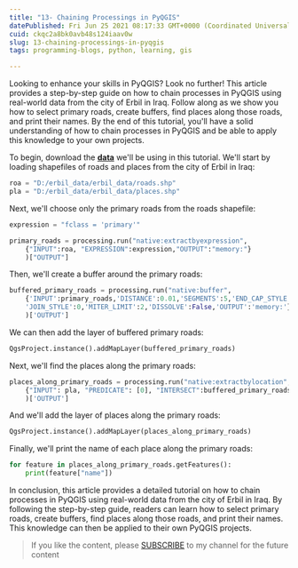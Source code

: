 ```yaml
---
title: "13- Chaining Processings in PyQGIS"
datePublished: Fri Jun 25 2021 08:17:33 GMT+0000 (Coordinated Universal Time)
cuid: ckqc2a8bk0avb48s124iaav0w
slug: 13-chaining-processings-in-pyqgis
tags: programming-blogs, python, learning, gis

---
```


Looking to enhance your skills in PyQGIS? Look no further! This article provides a step-by-step guide on how to chain processes in PyQGIS using real-world data from the city of Erbil in Iraq. Follow along as we show you how to select primary roads, create buffers, find places along those roads, and print their names. By the end of this tutorial, you'll have a solid understanding of how to chain processes in PyQGIS and be able to apply this knowledge to your own projects.

To begin, download the [**data**](https://github.com/Azad77/Python_qgis/blob/main/Data/places%26roads.zip) we'll be using in this tutorial. We'll start by loading shapefiles of roads and places from the city of Erbil in Iraq:

```python
roa = "D:/erbil_data/erbil_data/roads.shp"
pla = "D:/erbil_data/erbil_data/places.shp"
```

Next, we'll choose only the primary roads from the roads shapefile:

```python
expression = "fclass = 'primary'"

primary_roads = processing.run("native:extractbyexpression",
	{"INPUT":roa, "EXPRESSION":expression,"OUTPUT":"memory:"}
	)["OUTPUT"]
```

Then, we'll create a buffer around the primary roads:

```python
buffered_primary_roads = processing.run("native:buffer",
    {'INPUT':primary_roads,'DISTANCE':0.01,'SEGMENTS':5,'END_CAP_STYLE':0,
    'JOIN_STYLE':0,'MITER_LIMIT':2,'DISSOLVE':False,'OUTPUT':'memory:'}
    )['OUTPUT']
```

We can then add the layer of buffered primary roads:

```python
QgsProject.instance().addMapLayer(buffered_primary_roads)
```

Next, we'll find the places along the primary roads:

```python
places_along_primary_roads = processing.run("native:extractbylocation",
	{"INPUT": pla, "PREDICATE": [0], "INTERSECT":buffered_primary_roads, "OUTPUT": "memory:"}
	)['OUTPUT']
```

And we'll add the layer of places along the primary roads:

```python
QgsProject.instance().addMapLayer(places_along_primary_roads)
```

Finally, we'll print the name of each place along the primary roads:

```python
for feature in places_along_primary_roads.getFeatures():
    print(feature["name"])
```

In conclusion, this article provides a detailed tutorial on how to chain processes in PyQGIS using real-world data from the city of Erbil in Iraq. By following the step-by-step guide, readers can learn how to select primary roads, create buffers, find places along those roads, and print their names. This knowledge can then be applied to their own PyQGIS projects.

> If you like the content, please [SUBSCRIBE](https://www.youtube.com/channel/UCpbWlHEqBSnJb6i4UemXQpA?sub_confirmation=1) to my channel for the future content